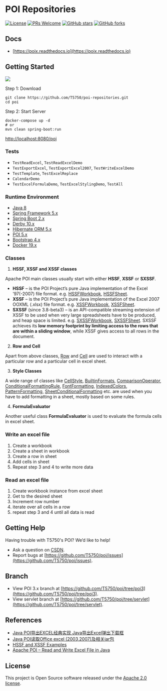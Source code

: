 # POI Repositories

[![License](https://img.shields.io/badge/license-Apache-blue.svg)](https://github.com/T5750/poi/blob/master/LICENSE.txt)
[![PRs Welcome](https://img.shields.io/badge/PRs-welcome-brightgreen.svg)](https://github.com/T5750/poi/pulls)
[![GitHub stars](https://img.shields.io/github/stars/T5750/poi.svg?style=social&label=Stars)](https://github.com/T5750/poi)
[![GitHub forks](https://img.shields.io/github/forks/T5750/poi.svg?style=social&label=Fork)](https://github.com/T5750/poi)

## Docs
- [https://poix.readthedocs.io](https://poix.readthedocs.io)

## Getting Started
![](https://s0.wailian.download/2019/07/23/apache-poi-min-min.png)

Step 1: Download
```
git clone https://github.com/T5750/poi-repositories.git
cd poi
```

Step 2: Start Server
```
docker-compose up -d
# or
mvn clean spring-boot:run
```
[http://localhost:8080/poi](http://localhost:8080/poi)

### Tests
- `TestReadExcel`, `TestReadExcelDemo`
- `TestExportExcel`, `TestExportExcel2007`, `TestWriteExcelDemo`
- `TestTemplate`, `TestExcelReplace`
- `CalendarDemo`
- `TestExcelFormulaDemo`, `TestExcelStylingDemo`, `TestAll`

### Runtime Environment
- [Java 8](https://www.oracle.com/technetwork/java/javase/downloads/jdk8-downloads-2133151.html)
- [Spring Framework 5.x](https://spring.io/projects/spring-framework)
- [Spring Boot 2.x](https://spring.io/projects/spring-boot)
- [Derby 10.x](https://db.apache.org/derby/)
- [Hibernate ORM 5.x](http://hibernate.org/orm)
- [POI 5.x](https://poi.apache.org/download.html)
- [Bootstrap 4.x](https://github.com/twbs/bootstrap)
- [Docker 19.x](https://www.docker.com/)

### Classes
1. **HSSF, XSSF and XSSF classes**

Apache POI main classes usually start with either **HSSF**, **XSSF** or **SXSSF**.
- **HSSF** – is the POI Project’s pure Java implementation of the Excel ’97(-2007) file format. e.g. [HSSFWorkbook](https://poi.apache.org/apidocs/org/apache/poi/hssf/usermodel/HSSFWorkbook.html), [HSSFSheet](https://poi.apache.org/apidocs/org/apache/poi/hssf/usermodel/HSSFSheet.html).
- **XSSF** – is the POI Project’s pure Java implementation of the Excel 2007 OOXML (.xlsx) file format. e.g. [XSSFWorkbook](https://poi.apache.org/apidocs/org/apache/poi/xssf/usermodel/XSSFWorkbook.html), [XSSFSheet](https://poi.apache.org/apidocs/org/apache/poi/xssf/usermodel/XSSFSheet.html).
- **SXSSF** (since 3.8-beta3) – is an API-compatible streaming extension of XSSF to be used when very large spreadsheets have to be produced, and heap space is limited. e.g. [SXSSFWorkbook](https://poi.apache.org/apidocs/org/apache/poi/xssf/streaming/SXSSFWorkbook.html), [SXSSFSheet](https://poi.apache.org/apidocs/org/apache/poi/xssf/streaming/SXSSFSheet.html). SXSSF achieves its **low memory footprint by limiting access to the rows that are within a sliding window**, while XSSF gives access to all rows in the document.

2. **Row and Cell**

Apart from above classes, [Row](https://poi.apache.org/apidocs/org/apache/poi/ss/usermodel/Row.html) and [Cell](https://poi.apache.org/apidocs/org/apache/poi/ss/usermodel/Cell.html) are used to interact with a particular row and a particular cell in excel sheet.

3. **Style Classes**

A wide range of classes like [CellStyle](https://poi.apache.org/apidocs/org/apache/poi/ss/usermodel/CellStyle.html), [BuiltinFormats](https://poi.apache.org/apidocs/org/apache/poi/ss/usermodel/BuiltinFormats.html), [ComparisonOperator](https://poi.apache.org/apidocs/org/apache/poi/ss/usermodel/ComparisonOperator.html), [ConditionalFormattingRule](https://poi.apache.org/apidocs/org/apache/poi/ss/usermodel/ConditionalFormattingRule.html), [FontFormatting](https://poi.apache.org/apidocs/org/apache/poi/ss/usermodel/FontFormatting.html), [IndexedColors](https://poi.apache.org/apidocs/org/apache/poi/ss/usermodel/IndexedColors.html), [PatternFormatting](https://poi.apache.org/apidocs/org/apache/poi/hssf/record/cf/PatternFormatting.html), [SheetConditionalFormatting](https://poi.apache.org/apidocs/org/apache/poi/ss/usermodel/SheetConditionalFormatting.html) etc. are used when you have to add formatting in a sheet, mostly based on some rules.

4. **FormulaEvaluator**

Another useful class **FormulaEvaluator** is used to evaluate the formula cells in excel sheet.

### Write an excel file
1. Create a workbook
3. Create a sheet in workbook
4. Create a row in sheet
5. Add cells in sheet
6. Repeat step 3 and 4 to write more data

### Read an excel file
1. Create workbook instance from excel sheet
3. Get to the desired sheet
4. Increment row number
5. iterate over all cells in a row
6. repeat step 3 and 4 until all data is read

## Getting Help
Having trouble with T5750's POI? We’d like to help!
- Ask a question on [CSDN](https://blog.csdn.net/evangel_z/article/details/7332535).
- Report bugs at [https://github.com/T5750/poi/issues](https://github.com/T5750/poi/issues).

## Branch
- View POI 3.x branch at [https://github.com/T5750/poi/tree/poi3](https://github.com/T5750/poi/tree/poi3).
- View servlet branch at [https://github.com/T5750/poi/tree/servlet](https://github.com/T5750/poi/tree/servlet).

## References
- [Java POI导出EXCEL经典实现 Java导出Excel弹出下载框](https://blog.csdn.net/evangel_z/article/details/7332535)
- [Java POI读取Office excel (2003,2007)及相关jar包](https://blog.csdn.net/evangel_z/article/details/7312050)
- [HSSF and XSSF Examples](http://poi.apache.org/spreadsheet/examples.html)
- [Apache POI – Read and Write Excel File in Java](https://howtodoinjava.com/library/readingwriting-excel-files-in-java-poi-tutorial/)

## License
This project is Open Source software released under the [Apache 2.0 license](http://www.apache.org/licenses/LICENSE-2.0.html).